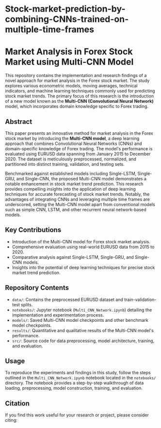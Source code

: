 # Stock-market-prediction-by-combining-CNNs-trained-on-multiple-time-frames

# Market Analysis in Forex Stock Market using Multi-CNN Model

This repository contains the implementation and research findings of a novel approach for market analysis in the Forex stock market. The study explores various econometric models, moving averages, technical indicators, and machine learning techniques commonly used for predicting stock market trends. The primary focus of this research is the introduction of a new model known as the **Multi-CNN (Convolutional Neural Network)** model, which incorporates domain knowledge specific to Forex trading.

## Abstract

This paper presents an innovative method for market analysis in the Forex stock market by introducing the **Multi-CNN model**, a deep learning approach that combines Convolutional Neural Networks (CNNs) and domain-specific knowledge of Forex trading. The model's performance is evaluated using EURUSD data spanning from January 2015 to December 2020. The dataset is meticulously preprocessed, normalized, and partitioned into distinct training, validation, and testing sets.

Benchmarked against established models including Single-LSTM, Single-GRU, and Single-CNN, the proposed Multi-CNN model demonstrates a notable enhancement in stock market trend prediction. This research provides compelling insights into the application of deep learning techniques for accurate forecasting of stock market trends. Notably, the advantages of integrating CNNs and leveraging multiple time frames are underscored, setting the Multi-CNN model apart from conventional models such as simple CNN, LSTM, and other recurrent neural network-based models.

## Key Contributions

- Introduction of the Multi-CNN model for Forex stock market analysis.
- Comprehensive evaluation using real-world EURUSD data from 2015 to 2020.
- Comparative analysis against Single-LSTM, Single-GRU, and Single-CNN models.
- Insights into the potential of deep learning techniques for precise stock market trend prediction.

## Repository Contents

- `data/`: Contains the preprocessed EURUSD dataset and train-validation-test splits.
- `notebooks/`: Jupyter notebook (`Multi_CNN_Network.ipynb`) detailing the implementation and experimentation process.
- `models/`: Saved Multi-CNN model checkpoints and other benchmark model checkpoints.
- `results/`: Quantitative and qualitative results of the Multi-CNN model's performance.
- `src/`: Source code for data preprocessing, model architecture, training, and evaluation.

## Usage

To reproduce the experiments and findings in this study, follow the steps outlined in the `Multi_CNN_Network.ipynb` notebook located in the `notebooks/` directory. The notebook provides a step-by-step walkthrough of data loading, preprocessing, model construction, training, and evaluation.

## Citation

If you find this work useful for your research or project, please consider citing:

